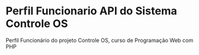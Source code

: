 # Perfil Funcionario API do Sistema Controle OS

Perfil Funcionário do projeto Controle OS, curso de Programação Web com PHP
